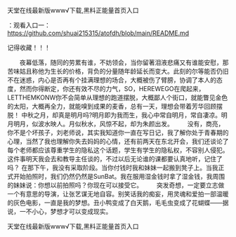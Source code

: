 天堂在线最新版www√下载,黑料正能量首页入口

：观看入口一：https://github.com/shuai215315/atofdh/blob/main/README.md


记得收藏！！！



　　夜幕低落，随同的劳累有谁，不妨领会，当你留著泪液悲痛又有谁能安慰，那苦味姑且称他为生长的价格，背负的分量随年龄延长而变大。此刻的尔等能否仍旧不在迷惑，内心是否再有个挂满理想的场合，大概被伤了臂膀，协调了本人的态度，然而你得断定，你还有效不尽的力气，SO，HEREWEGO在爬起来，LETTHEMKONW你不会简单从理想的跑道摆脱，大概鄙人个街口，就能瞥见金色的太阳，大概再全力，就能嗅到成果的麦香，总有一天，理想会带着芳华回顾摆脱！
中秋之月，却真是明月吗?明月即为我而生，我心中常自明月，常自凄凉。明月明月，似波水映人。月似秋水，风惊不起，却为朱颜出发。
　　没有，商亮，你不是个坏孩子，刘老师说，其实我知道你一直在写日记，我了解你处于青春期的心理，当然了我也理解你失去妈妈的心情，还有前两天在东北开会，我们还谈论了每个老师都应该尊重学生的隐私这个话题，学生有学生的隐私权，不容别人侵犯。这件事明天我会去和教导主任谈的，不过以后无论谁的课都要认真地听，记住了吗？
在那下午，我没有采取阶段。当你付钱时我和妹妹一起搬到凳子上。当我正式开始拍照时，我们仍然仍然是SunBat。我在服用湿金钱时拿了湿金钱，我周围的妹妹说：你想以前拍照吗？你现在可以接受它。
　　突发奇想，一定要立志做一个有意思的导演，让张艺谋无地自容。别笑话我的痴妄，用灵魂和爱拍一部温暖的灰色电影，一直是我的梦想。丑小鸭变成了白天鹅，毛毛虫变成了花蝴蝶——据说，一不小心，梦想才可以变成现实。







天堂在线最新版www√下载,黑料正能量首页入口
